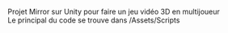 Projet Mirror sur Unity pour faire un jeu vidéo 3D en multijoueur  
Le principal du code se trouve dans /Assets/Scripts
